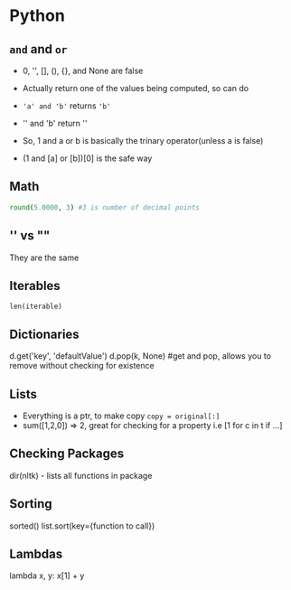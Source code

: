 # Python
## `and` and `or`
- 0, '', [], (), {}, and None are false

- Actually return one of the values being computed, so can do
- `'a' and 'b'` returns `'b'`
- '' and 'b' return ''
- So, 1 and a or b is basically the trinary operator(unless a is false)
- (1 and [a] or [b])[0] is the safe way

## Math
```py
round(5.0000, 3) #3 is number of decimal points
```

## '' vs ""
They are the same

## Iterables
`len(iterable)`

## Dictionaries
d.get('key', 'defaultValue')
d.pop(k, None) #get and pop, allows you to remove without checking for existence

## Lists
- Everything is a ptr, to make copy `copy = original[:]`
- sum([1,2,0]) => 2, great for checking for a property i.e [1 for c in t if ...]

## Checking Packages
dir(nltk) - lists all functions in package

## Sorting
sorted()
list.sort(key={function to call})

## Lambdas

lambda x, y: x[1] + y
